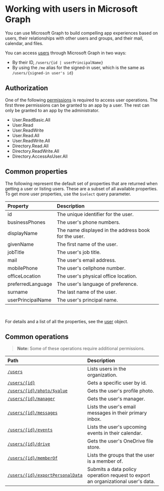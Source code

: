 # Working with users in Microsoft Graph

You can use Microsoft Graph to build compelling app experiences based on users, their relationships with other users and groups, and their mail, calendar, and files.

You can access [users](user.md) through Microsoft Graph in two ways:

- By their ID, `/users/{id | userPrincipalName}` 
- By using the `/me` alias for the signed-in user, which is the same as `/users/{signed-in user's id}`

## Authorization

One of the following [permissions](https://developer.microsoft.com/graph/docs/authorization/permission_scopes) is required to access user operations. The first three permissions can be granted to an app by a user. The rest can only be granted to an app by the administrator.

- User.ReadBasic.All
- User.Read
- User.ReadWrite
- User.Read.All
- User.ReadWrite.All
- Directory.Read.All
- Directory.ReadWrite.All
- Directory.AccessAsUser.All

## Common properties

The following represent the default set of properties that are returned when getting a user or listing users. These are a subset of all available properties. To get more user properties, use the `$select` query parameter. 

|Property |Description |
|:----------|:-------------|
|id | The unique identifier for the user.|
|businessPhones | The user's phone numbers.|
|displayName | The name displayed in the address book for the user.|
|givenName| The first name of the user. |
|jobTitle | The user's job title.|
|mail| The user's email address. |
|mobilePhone | The user's cellphone number.|
|officeLocation | The user's physical office location.|
|preferredLanguage | The user's language of preference.|
|surname| The last name of the user. |
|userPrincipalName| The user's principal name. |

<br/>

For details and a list of all the properties, see the [user](user.md) object.

## Common operations

> **Note:** Some of these operations require additional permissions.

| Path    | Description |
|:---------|:-------------|
|[`/users`](../api/user_list.md) | Lists users in the organization. |
|[`/users/{id}`](../api/user_get.md) | Gets a specific user by id. |
|[`/users/{id}/photo/$value`](../api/profilephoto_get.md)| Gets the user's profile photo. |
|[`/users/{id}/manager`](../api/user_list_manager.md) | Gets the user's manager. |
|[`/users/{id}/messages`](../api/user_list_messages.md)| Lists the user's email messages in their primary inbox. |
|[`/users/{id}/events`](../api/user_list_events.md) | Lists the user's upcoming events in their calendar. |
|[`/users/{id}/drive`](../api/drive_get.md)| Gets the user's OneDrive file store. |
|[`/users/{id}/memberOf`](../api/user_list_memberof.md)| Lists the groups that the user is a member of. |
|[`/users/{id}/exportPersonalData`](../api/user_exportpersonaldata.md)| Submits a data policy operation request to export an organizational user's data. |

